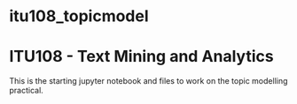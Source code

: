 # itu108_topicmodel
# ITU108 - Text Mining and Analytics 
This is the starting jupyter notebook and files to work on the topic modelling practical.
